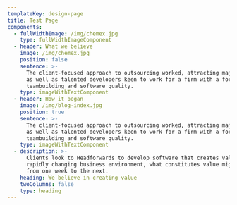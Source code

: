 ```yaml
---
templateKey: design-page
title: Test Page
components:
  - fullWidthImage: /img/chemex.jpg
    type: fullWidthImageComponent
  - header: What we believe
    image: /img/chemex.jpg
    position: false
    sentence: >-
      The client-focused approach to outsourcing worked, attracting major brands
      as well as talented developers keen to work for a firm with a focus on
      teambuilding and software quality.
    type: imageWithTextComponent
  - header: How it began
    image: /img/blog-index.jpg
    position: true
    sentence: >-
      The client-focused approach to outsourcing worked, attracting major brands
      as well as talented developers keen to work for a firm with a focus on
      teambuilding and software quality. 
    type: imageWithTextComponent
  - description: >-
      Clients look to Headforwards to develop software that creates value. In a
      rapidly changing business environment, what constitutes value might change
      from one week to the next.
    heading: We believe in creating value
    twoColumns: false
    type: heading
---
```


